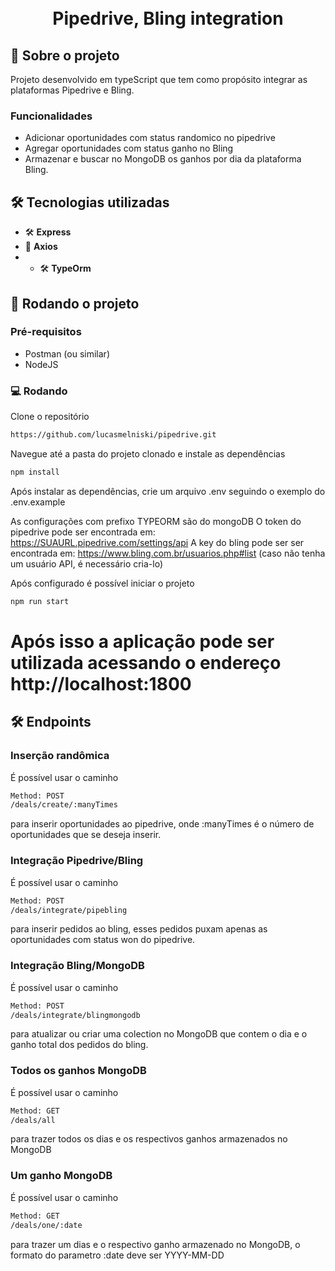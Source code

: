 <h1 align="center">
<br>
Pipedrive, Bling integration
</h1>

## 📃 Sobre o projeto

Projeto desenvolvido em typeScript que tem como propósito integrar as plataformas Pipedrive e Bling.

### Funcionalidades

- Adicionar oportunidades com status randomico no pipedrive
- Agregar oportunidades com status ganho no Bling
- Armazenar e buscar no MongoDB os ganhos por dia da plataforma Bling.

## 🛠 Tecnologias utilizadas

- 🛠 **Express** 
- 📡 **Axios** 
- - 🛠 **TypeOrm** 

## 🚀 Rodando o projeto

### Pré-requisitos

- Postman (ou similar)
- NodeJS

### 💻 Rodando

Clone o repositório

```bash
https://github.com/lucasmelniski/pipedrive.git
```

Navegue até a pasta do projeto clonado e instale as dependências

```bash
npm install
```

Após instalar as dependências, crie um arquivo .env seguindo o exemplo do .env.example

As configurações com prefixo TYPEORM são do mongoDB
O token do pipedrive pode ser encontrada em: https://SUAURL.pipedrive.com/settings/api
A key do bling pode ser ser encontrada em: https://www.bling.com.br/usuarios.php#list (caso não tenha um usuário API, é necessário cria-lo)

Após configurado é possível iniciar o projeto

```bash
npm run start
```

# Após isso a aplicação pode ser utilizada acessando o endereço http://localhost:1800

## 🛠 Endpoints

### Inserção randômica

É possível usar o caminho 

```bash
Method: POST
/deals/create/:manyTimes
```

para inserir oportunidades ao pipedrive, onde :manyTimes é o número de oportunidades que se deseja inserir.

### Integração Pipedrive/Bling

É possível usar o caminho 

```bash
Method: POST
/deals/integrate/pipebling
```

para inserir pedidos ao bling, esses pedidos puxam apenas as oportunidades com status won do pipedrive.

### Integração Bling/MongoDB

É possível usar o caminho 

```bash
Method: POST
/deals/integrate/blingmongodb
```

para atualizar ou criar uma colection no MongoDB que contem o dia e o ganho total dos pedidos do bling.

### Todos os ganhos MongoDB

É possível usar o caminho 

```bash
Method: GET
/deals/all
```

para trazer todos os dias e os respectivos ganhos armazenados no MongoDB

### Um ganho MongoDB

É possível usar o caminho 

```bash
Method: GET
/deals/one/:date
```

para trazer um dias e o respectivo ganho armazenado no MongoDB, o formato do parametro :date deve ser YYYY-MM-DD

```
